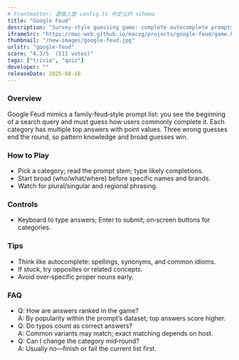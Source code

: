 ```yaml
---
# Frontmatter: 遵循上面 config.ts 中定义的 schema
title: "Google Feud"
description: "Survey‑style guessing game: complete autocomplete prompts with the most popular queries and climb the rounds without striking out." 
iframeSrc: "https://mac-web.github.io/macvg/projects/google-feud/game.html"
thumbnail: "/new-images/google-feud.jpg"
urlstr: "google-feud"
score: "4.3/5  (511 votes)"
tags: ["trivia", "quiz"]
developer: ""
releaseDate: 2025-08-16
---
```




### Overview
Google Feud mimics a family‑feud‑style prompt list: you see the beginning of a search query and must guess how users commonly complete it. Each category has multiple top answers with point values. Three wrong guesses end the round, so pattern knowledge and broad guesses win.

### How to Play
- Pick a category; read the prompt stem; type likely completions.
- Start broad (who/what/where) before specific names and brands.
- Watch for plural/singular and regional phrasing.

### Controls
- Keyboard to type answers; Enter to submit; on‑screen buttons for categories.

### Tips
- Think like autocomplete: spellings, synonyms, and common idioms.
- If stuck, try opposites or related concepts.
- Avoid over‑specific proper nouns early.

### FAQ
- Q: How are answers ranked in the game?  
  A: By popularity within the prompt’s dataset; top answers score higher.
- Q: Do typos count as correct answers?  
  A: Common variants may match; exact matching depends on host.
- Q: Can I change the category mid‑round?  
  A: Usually no—finish or fail the current list first.

